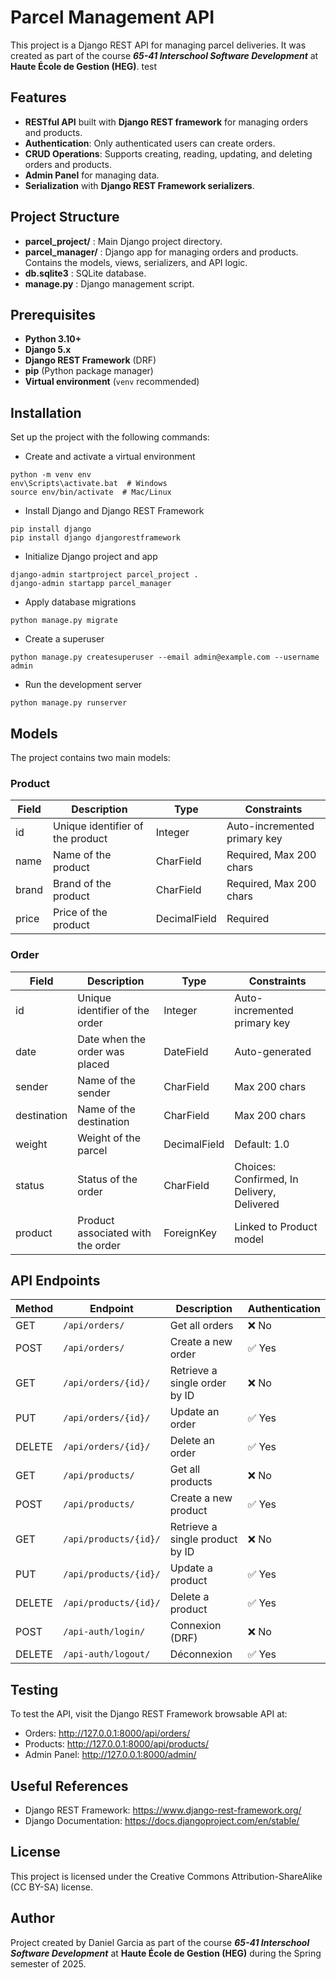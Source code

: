 # Parcel Management API

This project is a Django REST API for managing parcel deliveries. It was created as part of the course ***65-41 Interschool Software Development*** at **Haute École de Gestion (HEG)**. test

## Features
- **RESTful API** built with **Django REST framework** for managing orders and products.
- **Authentication**: Only authenticated users can create orders.
- **CRUD Operations**: Supports creating, reading, updating, and deleting orders and products.
- **Admin Panel** for managing data.
- **Serialization** with **Django REST Framework serializers**.

## Project Structure
- **parcel_project/** : Main Django project directory.
- **parcel_manager/** : Django app for managing orders and products. Contains the models, views, serializers, and API logic.
- **db.sqlite3** : SQLite database.
- **manage.py** : Django management script.

## Prerequisites
- **Python 3.10+**
- **Django 5.x**
- **Django REST Framework** (DRF)
- **pip** (Python package manager)
- **Virtual environment** (`venv` recommended)

## Installation
Set up the project with the following commands:

- Create and activate a virtual environment
```shell
python -m venv env
env\Scripts\activate.bat  # Windows
source env/bin/activate  # Mac/Linux
```
- Install Django and Django REST Framework
```shell
pip install django
pip install django djangorestframework
```
- Initialize Django project and app
```shell
django-admin startproject parcel_project .
django-admin startapp parcel_manager
```
- Apply database migrations
```shell
python manage.py migrate
```
- Create a superuser
```shell
python manage.py createsuperuser --email admin@example.com --username admin
```
- Run the development server
```shell
python manage.py runserver
```

## Models
The project contains two main models:

### Product
| Field      | Description                       | Type         | Constraints                  |
|------------|-----------------------------------|--------------|------------------------------|
| id         | Unique identifier of the product  | Integer      | Auto-incremented primary key |
| name       | Name of the product               | CharField    | Required, Max 200 chars      |
| brand      | Brand of the product              | CharField    | Required, Max 200 chars      |
| price      | Price of the product              | DecimalField | Required                     |


### Order
| Field       | Description                        | Type         | Constraints                                |
|-------------|------------------------------------|--------------|--------------------------------------------|
| id          | Unique identifier of the order     | Integer      | Auto-incremented primary key               |
| date        | Date when the order was placed     | DateField    | Auto-generated                             |
| sender      | Name of the sender                 | CharField    | Max 200 chars                              |
| destination | Name of the destination            | CharField    | Max 200 chars                              |
| weight      | Weight of the parcel               | DecimalField | Default: 1.0                               |
| status      | Status of the order                | CharField    | Choices: Confirmed, In Delivery, Delivered |
| product     | Product associated with the order  | ForeignKey   | Linked to Product model                    |

## API Endpoints
| Method | Endpoint             | Description                       | Authentication |
|--------|----------------------|-----------------------------------|----------------|
| GET    | `/api/orders/`       | Get all orders                    | ❌ No         |
| POST   | `/api/orders/`       | Create a new order                | ✅ Yes        |
| GET    | `/api/orders/{id}/`  | Retrieve a single order by ID     | ❌ No         |
| PUT    | `/api/orders/{id}/`  | Update an order                   | ✅ Yes        |
| DELETE | `/api/orders/{id}/`  | Delete an order                   | ✅ Yes        |
| GET    | `/api/products/`     | Get all products                  | ❌ No         |
| POST   | `/api/products/`     | Create a new product              | ✅ Yes        |
| GET    | `/api/products/{id}/`| Retrieve a single product by ID   | ❌ No         |
| PUT    | `/api/products/{id}/`| Update a product                  | ✅ Yes        |
| DELETE | `/api/products/{id}/`| Delete a product                  | ✅ Yes        |
| POST   | `/api-auth/login/`   | Connexion (DRF)                   | ❌ No         |
| DELETE | `/api-auth/logout/`  | Déconnexion                       | ✅ Yes        |


## Testing
To test the API, visit the Django REST Framework browsable API at:
- Orders: http://127.0.0.1:8000/api/orders/
- Products: http://127.0.0.1:8000/api/products/
- Admin Panel: http://127.0.0.1:8000/admin/

## Useful References
- Django REST Framework: https://www.django-rest-framework.org/
- Django Documentation: https://docs.djangoproject.com/en/stable/

## License
This project is licensed under the Creative Commons Attribution-ShareAlike (CC BY-SA) license.

## Author
Project created by Daniel Garcia as part of the course ***65-41 Interschool Software Development*** at **Haute École de Gestion (HEG)** during the Spring semester of 2025.
